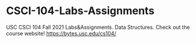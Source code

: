 # CSCI-104-Labs-Assignments
USC CSCI 104 Fall 2021 Labs&amp;Assignments. Data Structures. Check out the course website! https://bytes.usc.edu/cs104/

